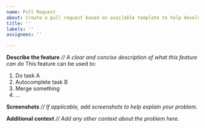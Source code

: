 ```yaml
---
name: Pull Request
about: Create a pull request based on available template to help developers
title: ''
labels: ''
assignees: ''

---
```


**Describe the feature**
*// A clear and concise description of what this feature can do*
This feature can be used to:
1. Do task A
2. Autocomplete task B
3. Merge something
4. ...

**Screenshots**
*// If applicable, add screenshots to help explain your problem.*

**Additional context**
*// Add any other context about the problem here.*
